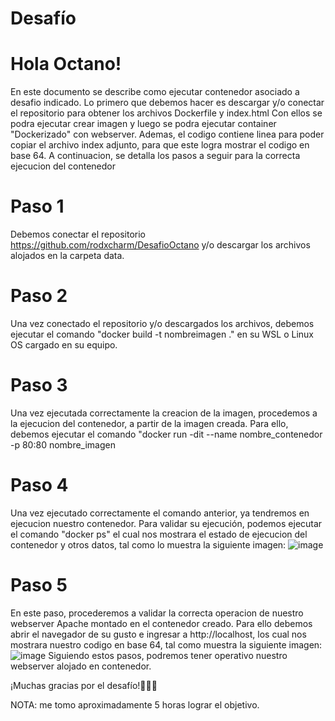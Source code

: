 # Desafío

# Hola Octano!
En este documento se describe como ejecutar contenedor asociado a desafio indicado.
Lo primero que debemos hacer es descargar y/o conectar el repositorio para obtener los archivos Dockerfile y index.html
Con ellos se podra ejecutar crear imagen y luego se podra ejecutar container "Dockerizado" con webserver. Ademas, el codigo contiene linea para poder copiar el archivo index adjunto, para que este logra mostrar el codigo en base 64.
A continuacion, se detalla los pasos a seguir para la correcta ejecucion del contenedor
# Paso 1
Debemos conectar el repositorio https://github.com/rodxcharm/DesafioOctano y/o descargar los archivos alojados en la carpeta data.
# Paso 2
Una vez conectado el repositorio y/o descargados los archivos, debemos ejecutar el comando "docker build -t nombreimagen ." en su WSL o Linux OS cargado en su equipo.
# Paso 3
Una vez ejecutada correctamente la creacion de la imagen, procedemos a la ejecucion del contenedor, a partir de la imagen creada. Para ello, debemos ejecutar el comando
"docker run -dit --name nombre_contenedor -p 80:80 nombre_imagen
# Paso 4
Una vez ejecutado correctamente el comando anterior, ya tendremos en ejecucion nuestro contenedor. Para validar su ejecución, podemos ejecutar el comando "docker ps" el cual nos mostrara el estado de ejecucion del contenedor y otros datos, tal como lo muestra la siguiente imagen:
![image](https://user-images.githubusercontent.com/84494491/118931345-e062fc00-b914-11eb-94e6-18163eeae3a0.png)
# Paso 5
En este paso, procederemos a validar la correcta operacion de nuestro webserver Apache montado en el contenedor creado. Para ello debemos abrir el navegador de su gusto e ingresar a http://localhost, los cual nos mostrara nuestro codigo en base 64, tal como muestra la siguiente imagen:
![image](https://user-images.githubusercontent.com/84494491/118931932-7bf46c80-b915-11eb-9333-8c9be23e8c6b.png)
Siguiendo estos pasos, podremos tener operativo nuestro webserver alojado en contenedor.


¡Muchas gracias por el desafío!:muscle::muscle::muscle:




NOTA: me tomo aproximadamente 5 horas lograr el objetivo.
